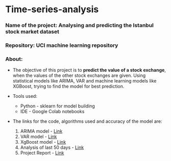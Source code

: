 # Time-series-analysis
### Name of the project: Analysing and predicting the Istanbul stock market dataset
### Repository: UCI machine learning repository 
### About: 
- The objective of this project is to **predict the value of a stock exchange**, when the values of 
the other stock exchanges are given. Using statistical models like ARIMA, VAR and machine 
learning models like XGBoost, trying to find the model for best prediction.

- Tools used:
    - Python - sklearn for model building
    - IDE - Google Colab notebooks

-   The links for the code, algorithms used and accuracy of the model are:
    1) ARIMA model - [Link](https://github.com/JayB-7/Time-series-analysis/blob/main/ISE_analysis_ARIMA.ipynb)
    2) VAR model - [Link](https://github.com/JayB-7/Time-series-analysis/blob/main/multivariate_analysis_ISE.ipynb)
    3) XgBoost model - [Link](https://github.com/JayB-7/Time-series-analysis/blob/main/xgboost_predictionfunc.ipynb)
    4) Analysis of last 50 days - [Link](https://github.com/JayB-7/Time-series-analysis/blob/main/Analysis_last50days_ISE.ipynb)
    5) Project Report - [Link](https://github.com/JayB-7/Time-series-analysis/blob/main/project_report.pdf)
   


 
